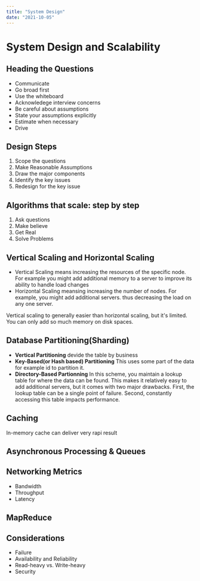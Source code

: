 ```yaml
---
title: "System Design"
date: "2021-10-05"
---
```


# System Design and Scalability

## Heading the Questions
* Communicate
* Go broad first
* Use the whiteboard
* Acknowledege interview concerns
* Be careful about assumptions
* State your assumptions explicitly
* Estimate when necessary
* Drive

## Design Steps
1. Scope the questions
2. Make Reasonable Assumptions
3. Draw the major components
4. Identify the key issues
5. Redesign for the key issue

## Algorithms that scale: step by step
1. Ask questions
1. Make believe
1. Get Real
1. Solve Problems

## Vertical Scaling and Horizontal Scaling
* Vertical Scaling means increasing the resources of the specific node. For example you might add additional memory to a server to improve its ability to handle load changes
* Horizontal Scaling meansing increasing the number of nodes. For example, you might add additional servers. thus decreasing the load on any one server.

Vertical scaling to generally easier than horizontal scaling, but it's limited. You can only add so much memory on disk spaces.

## Database Partitioning(Sharding)
* **Vertical Partitioning** devide the table by business
* **Key-Based(or Hash based) Partitioning** This uses some part of the data for example id to partition it.
* **Directory-Based Partionning** In this scheme, you maintain a lookup table for where the data can be found. This makes it relatively easy to add additional servers, but it comes with two major drawbacks. First, the lookup table can be a single point of failure. Second, constantly accessing this table impacts performance.
## Caching
In-memory cache can deliver very rapi result

## Asynchronous Processing & Queues


## Networking Metrics
* Bandwidth
* Throughput
* Latency

## MapReduce

## Considerations
* Failure
* Availability and Reliability
* Read-heavy vs. Write-heavy
* Security


